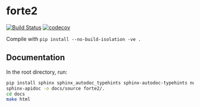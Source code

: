 # forte2

[![Build Status](https://github.com/evangelistalab/forte2/actions/workflows/build.yml/badge.svg)](https://github.com/evangelistalab/forte2/actions/workflows/build.yml)
[![codecov](https://codecov.io/github/evangelistalab/forte2/graph/badge.svg?token=KC1HN4DC42)](https://codecov.io/github/evangelistalab/forte2)

Compile with `pip install --no-build-isolation -ve .`

## Documentation
In the root directory, run:
```bash
pip install sphinx sphinx_autodoc_typehints sphinx-autodoc-typehints numpydoc pydata_sphinx_theme
sphinx-apidoc -o docs/source forte2/.
cd docs
make html
```
